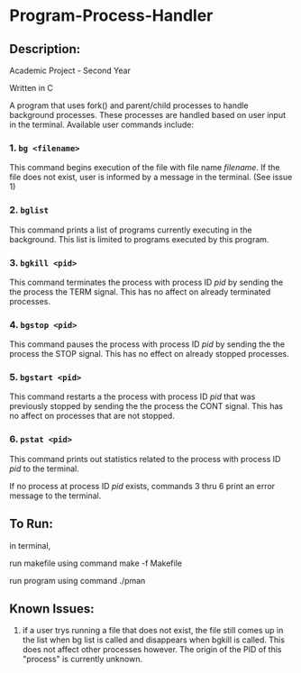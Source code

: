 # Program-Process-Handler
## Description:
Academic Project - Second Year

Written in C

A program that uses fork() and parent/child processes to handle background processes. These processes are handled based on user input in the terminal. Available user commands include:

### 1. ``` bg <filename> ```
This command begins execution of the file with file name *filename*. If the file does not exist, user is informed by a message in the terminal. (See issue 1)

### 2. ``` bglist ```
This command prints a list of programs currently executing in the background. This list is limited to programs executed by this program.

### 3. ``` bgkill <pid> ```
This command terminates the process with process ID *pid* by sending the the process the TERM signal. This has no affect on already terminated processes.

### 4. ``` bgstop <pid> ``` 
This command pauses the process with process ID *pid* by sending the the process the STOP signal. This has no effect on already stopped processes.

### 5. ``` bgstart <pid> ``` 
This command restarts a the process with process ID *pid* that was previously stopped by sending the the process the CONT signal. This has no affect on processes that are not stopped.

### 6. ``` pstat <pid> ```
This command prints out statistics related to the process with process ID *pid* to the terminal.

If no process at process ID *pid* exists, commands 3 thru 6 print an error message to the terminal.

## To Run:
in terminal,

run makefile using command
	make -f Makefile
 
run program using command
	./pman
	
## Known Issues:
1. if a user trys running a file that does not exist, the file still comes up in the list when bg list is called and disappears when bgkill is called. This does not affect other processes however. The origin of the PID of this "process" is currently unknown.
